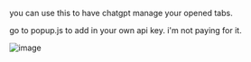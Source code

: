 you can use this to have chatgpt manage your opened tabs. 

go to popup.js to add in your own api key. i'm not paying for it.

![image](https://github.com/user-attachments/assets/f404d22e-f4d6-4695-b2f2-218166d2642b)
